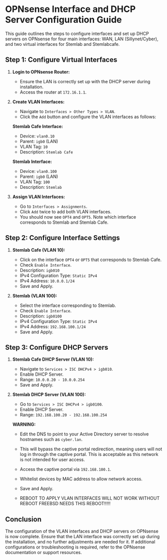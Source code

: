 # OPNsense Interface and DHCP Server Configuration Guide

This guide outlines the steps to configure interfaces and set up DHCP servers on OPNsense for four main interfaces: WAN, LAN (Sillynet/Cyber), and two virtual interfaces for Stemlab and Stemlabcafe.

## Step 1: Configure Virtual Interfaces

1. **Login to OPNsense Router:**
   - Ensure the LAN is correctly set up with the DHCP server during installation.
   - Access the router at `172.16.1.1`.

2. **Create VLAN Interfaces:**
   - Navigate to `Interfaces > Other Types > VLAN`.
   - Click the `Add` button and configure the VLAN interfaces as follows:

   **Stemlab Cafe Interface:**
   - Device: `vlan0.10`
   - Parent: `igb0` (LAN)
   - VLAN Tag: `10`
   - Description: `Stemlab Cafe`

   **Stemlab Interface:**
   - Device: `vlan0.100`
   - Parent: `igb0` (LAN)
   - VLAN Tag: `100`
   - Description: `Stemlab`

3. **Assign VLAN Interfaces:**
   - Go to `Interfaces > Assignments`.
   - Click `Add` twice to add both VLAN interfaces.
   - You should now see `OPT4` and `OPT5`. Note which interface corresponds to Stemlab and Stemlab Cafe.

## Step 2: Configure Interface Settings

1. **Stemlab Cafe (VLAN 10):**
   - Click on the interface `OPT4` or `OPT5` that corresponds to Stemlab Cafe.
   - Check `Enable Interface`.
   - Description: `igb010`
   - IPv4 Configuration Type: `Static IPv4`
   - IPv4 Address: `10.0.0.1/24`
   - Save and Apply.

2. **Stemlab (VLAN 100):**
   - Select the interface corresponding to Stemlab.
   - Check `Enable Interface`.
   - Description: `igb0100`
   - IPv4 Configuration Type: `Static IPv4`
   - IPv4 Address: `192.168.100.1/24`
   - Save and Apply.

## Step 3: Configure DHCP Servers

1. **Stemlab Cafe DHCP Server (VLAN 10):**
   - Navigate to `Services > ISC DHCPv4 > igb010`.
   - Enable DHCP Server.
   - Range: `10.0.0.20 - 10.0.0.254`
   - Save and Apply.

2. **Stemlab DHCP Server (VLAN 100):**
   - Go to `Services > ISC DHCPv4 > igb0100`.
   - Enable DHCP Server.
   - Range: `192.168.100.20 - 192.168.100.254`

   **WARNING:**
   - Edit the DNS to point to your Active Directory server to resolve hostnames such as `cyber.lan`.
   - This will bypass the captive portal redirection, meaning users will not log in through the captive portal. This is acceptable as this network is not intended for user access.
   - Access the captive portal via `192.168.100.1`.
   - Whitelist devices by MAC address to allow network access.

   - Save and Apply.
  
   - REBOOT TO APPLY VLAN INTERFACES WILL NOT WORK WITHOUT REBOOT FREEBSD NEEDS THIS REBOOT!!!!!

## Conclusion

The configuration of the VLAN interfaces and DHCP servers on OPNsense is now complete. Ensure that the LAN interface was correctly set up during the installation, and no further adjustments are needed for it. If additional configurations or troubleshooting is required, refer to the OPNsense documentation or support resources.
